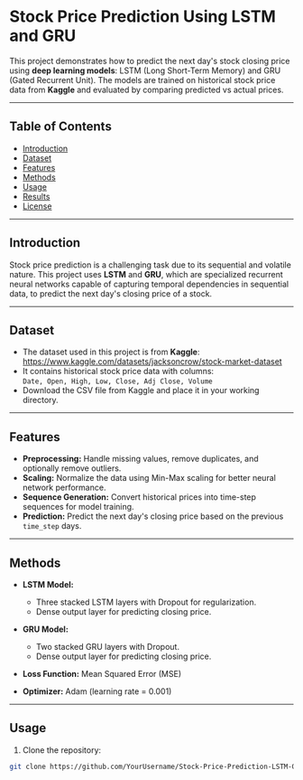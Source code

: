# Stock Price Prediction Using LSTM and GRU

This project demonstrates how to predict the next day's stock closing price using **deep learning models**: LSTM (Long Short-Term Memory) and GRU (Gated Recurrent Unit). The models are trained on historical stock price data from **Kaggle** and evaluated by comparing predicted vs actual prices.

---

## Table of Contents
- [Introduction](#introduction)
- [Dataset](#dataset)
- [Features](#features)
- [Methods](#methods)
- [Usage](#usage)
- [Results](#results)
- [License](#license)

---

## Introduction
Stock price prediction is a challenging task due to its sequential and volatile nature. This project uses **LSTM** and **GRU**, which are specialized recurrent neural networks capable of capturing temporal dependencies in sequential data, to predict the next day's closing price of a stock.

---

## Dataset
- The dataset used in this project is from **Kaggle**: https://www.kaggle.com/datasets/jacksoncrow/stock-market-dataset
- It contains historical stock price data with columns:  
  `Date, Open, High, Low, Close, Adj Close, Volume`
- Download the CSV file from Kaggle and place it in your working directory.

---

## Features
- **Preprocessing:** Handle missing values, remove duplicates, and optionally remove outliers.
- **Scaling:** Normalize the data using Min-Max scaling for better neural network performance.
- **Sequence Generation:** Convert historical prices into time-step sequences for model training.
- **Prediction:** Predict the next day's closing price based on the previous `time_step` days.

---

## Methods
- **LSTM Model:** 
  - Three stacked LSTM layers with Dropout for regularization.
  - Dense output layer for predicting closing price.

- **GRU Model:**
  - Two stacked GRU layers with Dropout.
  - Dense output layer for predicting closing price.

- **Loss Function:** Mean Squared Error (MSE)  
- **Optimizer:** Adam (learning rate = 0.001)

---

## Usage
1. Clone the repository:
```bash
git clone https://github.com/YourUsername/Stock-Price-Prediction-LSTM-GRU.git
